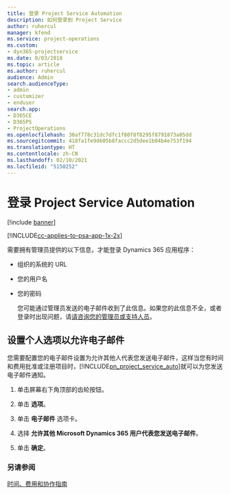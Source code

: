 ```yaml
---
title: 登录 Project Service Automation
description: 如何登录到 Project Service
author: ruhercul
manager: kfend
ms.service: project-operations
ms.custom:
- dyn365-projectservice
ms.date: 8/03/2018
ms.topic: article
ms.author: ruhercul
audience: Admin
search.audienceType:
- admin
- customizer
- enduser
search.app:
- D365CE
- D365PS
- ProjectOperations
ms.openlocfilehash: 30af778c31dc7dfc1f80f8f8295f8791873a05dd
ms.sourcegitcommit: 418fa1fe9d605b8faccc2d5dee1b04b4e753f194
ms.translationtype: HT
ms.contentlocale: zh-CN
ms.lasthandoff: 02/10/2021
ms.locfileid: "5150252"
---
```

# <a name="sign-in-to-project-service-automation"></a>登录 Project Service Automation

[!include [banner](../includes/psa-now-project-operations.md)]

[!INCLUDE[cc-applies-to-psa-app-1x-2x](../includes/cc-applies-to-psa-app-1x-2x.md)]

需要拥有管理员提供的以下信息，才能登录 Dynamics 365 应用程序：  
  
- 组织的系统的 URL  
  
- 您的用户名  
  
- 您的密码  
  
  您可能通过管理员发送的电子邮件收到了此信息。如果您的此信息不全，或者登录时出现问题，请[请咨询您的管理员或支持人员](https://docs.microsoft.com/dynamics365/customerengagement/on-premises/basics/find-administrator-support)。  
  
## <a name="set-your-personal-options-to-allow-email"></a>设置个人选项以允许电子邮件  
 您需要配置您的电子邮件设置为允许其他人代表您发送电子邮件，这样当您有时间和费用批准或注册项目时，[!INCLUDE[pn_project_service_auto](../includes/pn-project-service-auto.md)]就可以为您发送电子邮件通知。  
  
1.  单击屏幕右下角顶部的齿轮按钮。  
  
2.  单击 **选项**。  
  
3.  单击 **电子邮件** 选项卡。  
  
4.  选择 **允许其他 Microsoft Dynamics 365 用户代表您发送电子邮件**。  
  
5.  单击 **确定**。  
  
### <a name="see-also"></a>另请参阅  
 [时间、费用和协作指南](../psa/time-expense-collaboration-guide.md)

